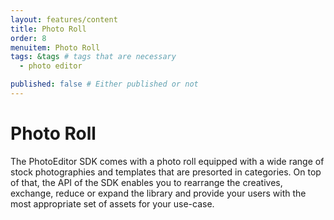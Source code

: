 ```yaml
---
layout: features/content
title: Photo Roll
order: 8
menuitem: Photo Roll
tags: &tags # tags that are necessary
  - photo editor 

published: false # Either published or not 
---
```


# Photo Roll

The PhotoEditor SDK comes with a photo roll equipped with a wide range of stock photographies and templates that are presorted in categories. On top of that, the API of the SDK enables you to rearrange the creatives, exchange, reduce or expand the library and provide your users with the most appropriate set of assets for your use-case.